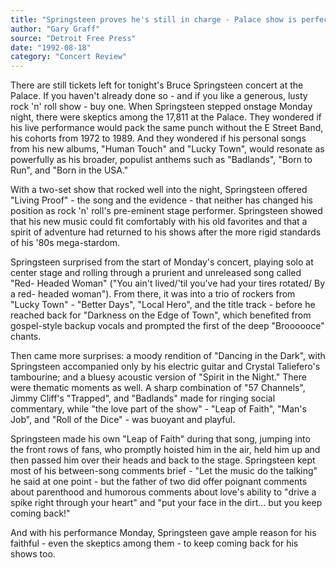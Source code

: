 ```yaml
---
title: "Springsteen proves he's still in charge - Palace show is perfect blend of old and new"
author: "Gary Graff"
source: "Detroit Free Press"
date: "1992-08-18"
category: "Concert Review"
---
```


There are still tickets left for tonight's Bruce Springsteen concert at the Palace. If you haven't already done so - and if you like a generous, lusty rock 'n' roll show - buy one. When Springsteen stepped onstage Monday night, there were skeptics among the 17,811 at the Palace. They wondered if his live performance would pack the same punch without the E Street Band, his cohorts from 1972 to 1989. And they wondered if his personal songs from his new albums, "Human Touch" and "Lucky Town", would resonate as powerfully as his broader, populist anthems such as "Badlands", "Born to Run", and "Born in the USA."

With a two-set show that rocked well into the night, Springsteen offered "Living Proof" - the song and the evidence - that neither has changed his position as rock 'n' roll's pre-eminent stage performer. Springsteen showed that his new music could fit comfortably with his old favorites and that a spirit of adventure had returned to his shows after the more rigid standards of his '80s mega-stardom.

Springsteen surprised from the start of Monday's concert, playing solo at center stage and rolling through a prurient and unreleased song called "Red- Headed Woman" ("You ain't lived/'til you've had your tires rotated/ By a red- headed woman"). From there, it was into a trio of rockers from "Lucky Town" - "Better Days", "Local Hero", and the title track - before he reached back for "Darkness on the Edge of Town", which benefited from gospel-style backup vocals and prompted the first of the deep "Broooooce" chants.

Then came more surprises: a moody rendition of "Dancing in the Dark", with Springsteen accompanied only by his electric guitar and Crystal Taliefero's tambourine; and a bluesy acoustic version of "Spirit in the Night." There were thematic moments as well. A sharp combination of "57 Channels", Jimmy Cliff's "Trapped", and "Badlands" made for ringing social commentary, while "the love part of the show" - "Leap of Faith", "Man's Job", and "Roll of the Dice" - was buoyant and playful.

Springsteen made his own "Leap of Faith" during that song, jumping into the front rows of fans, who promptly hoisted him in the air, held him up and then passed him over their heads and back to the stage. Springsteen kept most of his between-song comments brief - "Let the music do the talking" he said at one point - but the father of two did offer poignant comments about parenthood and humorous comments about love's ability to "drive a spike right through your heart" and "put your face in the dirt... but you keep coming back!"

And with his performance Monday, Springsteen gave ample reason for his faithful - even the skeptics among them - to keep coming back for his shows too.